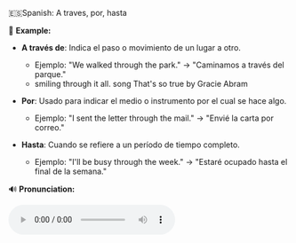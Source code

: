 
🇪🇸Spanish: A traves, por, hasta

📌 **Example:**  
- **A través de**: Indica el paso o movimiento de un lugar a otro.
    
    - Ejemplo: "We walked through the park." → "Caminamos a través del parque."
    - smiling through it all.  song That's so true by Gracie Abram
        
- **Por**: Usado para indicar el medio o instrumento por el cual se hace algo.
    
    - Ejemplo: "I sent the letter through the mail." → "Envié la carta por correo."
        
- **Hasta**: Cuando se refiere a un período de tiempo completo.
    
    - Ejemplo: "I'll be busy through the week." → "Estaré ocupado hasta el final de la semana."

🔊 **Pronunciation:**  

<audio src="https://dict.youdao.com/dictvoice?audio=through&type=2" controls></audio>

